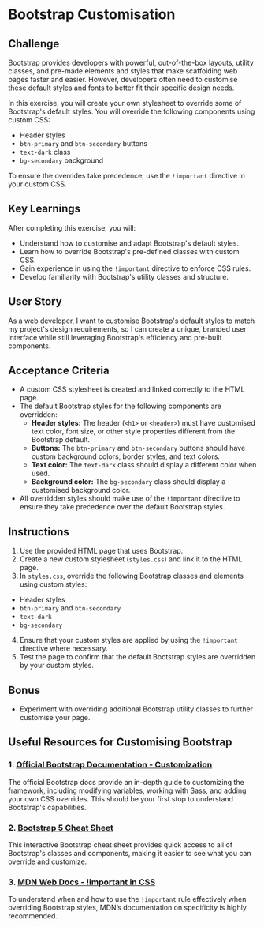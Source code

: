 # Bootstrap Customisation

## Challenge

Bootstrap provides developers with powerful, out-of-the-box layouts, utility classes, and pre-made elements and styles that make scaffolding web pages faster and easier. However, developers often need to customise these default styles and fonts to better fit their specific design needs.

In this exercise, you will create your own stylesheet to override some of Bootstrap's default styles. You will override the following components using custom CSS:

- Header styles
- `btn-primary` and `btn-secondary` buttons
- `text-dark` class
- `bg-secondary` background

To ensure the overrides take precedence, use the `!important` directive in your custom CSS.

## Key Learnings

After completing this exercise, you will:

- Understand how to customise and adapt Bootstrap's default styles.
- Learn how to override Bootstrap's pre-defined classes with custom CSS.
- Gain experience in using the `!important` directive to enforce CSS rules.
- Develop familiarity with Bootstrap's utility classes and structure.

## User Story

As a web developer, I want to customise Bootstrap's default styles to match my project's design requirements, so I can create a unique, branded user interface while still leveraging Bootstrap's efficiency and pre-built components.

## Acceptance Criteria

- A custom CSS stylesheet is created and linked correctly to the HTML page.
- The default Bootstrap styles for the following components are overridden:
  - **Header styles:** The header (`<h1>` or `<header>`) must have customised text color, font size, or other style properties different from the Bootstrap default.
  - **Buttons:** The `btn-primary` and `btn-secondary` buttons should have custom background colors, border styles, and text colors.
  - **Text color:** The `text-dark` class should display a different color when used.
  - **Background color:** The `bg-secondary` class should display a customised background color.
- All overridden styles should make use of the `!important` directive to ensure they take precedence over the default Bootstrap styles.

## Instructions

1. Use the provided HTML page that uses Bootstrap.
2. Create a new custom stylesheet (`styles.css`) and link it to the HTML page.
3. In `styles.css`, override the following Bootstrap classes and elements using custom styles:

- Header styles
- `btn-primary` and `btn-secondary`
- `text-dark`
- `bg-secondary`

4. Ensure that your custom styles are applied by using the `!important` directive where necessary.
5. Test the page to confirm that the default Bootstrap styles are overridden by your custom styles.

## Bonus

- Experiment with overriding additional Bootstrap utility classes to further customise your page.

## Useful Resources for Customising Bootstrap

### 1. [**Official Bootstrap Documentation - Customization**](https://getbootstrap.com/docs/5.3/customize/overview/)

The official Bootstrap docs provide an in-depth guide to customizing the framework, including modifying variables, working with Sass, and adding your own CSS overrides. This should be your first stop to understand Bootstrap's capabilities.

### 2. [**Bootstrap 5 Cheat Sheet**](https://bootstrap-cheatsheet.themeselection.com/)

This interactive Bootstrap cheat sheet provides quick access to all of Bootstrap's classes and components, making it easier to see what you can override and customize.

### 3. [**MDN Web Docs - !important in CSS**](https://developer.mozilla.org/en-US/docs/Web/CSS/Specificity#the_important_exception)

To understand when and how to use the `!important` rule effectively when overriding Bootstrap styles, MDN’s documentation on specificity is highly recommended.
